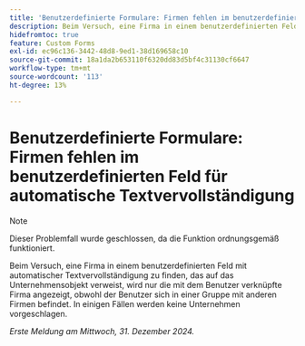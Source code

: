 ```yaml
---
title: 'Benutzerdefinierte Formulare: Firmen fehlen im benutzerdefinierten Feld für automatische Textvervollständigung'
description: Beim Versuch, eine Firma in einem benutzerdefinierten Feld mit automatischer Textvervollständigung zu finden, das auf das Unternehmensobjekt verweist, wird nur die mit dem Benutzer verknüpfte Firma angezeigt, obwohl der Benutzer sich in einer Gruppe mit anderen Firmen befindet. In einigen Fällen werden keine Unternehmen vorgeschlagen.
hidefromtoc: true
feature: Custom Forms
exl-id: ec96c136-3442-48d8-9ed1-38d169658c10
source-git-commit: 18a1da2b653110f6320dd83d5bf4c31130cf6647
workflow-type: tm+mt
source-wordcount: '113'
ht-degree: 13%

---
```


# Benutzerdefinierte Formulare: Firmen fehlen im benutzerdefinierten Feld für automatische Textvervollständigung

>[!NOTE]
>
>Dieser Problemfall wurde geschlossen, da die Funktion ordnungsgemäß funktioniert.

Beim Versuch, eine Firma in einem benutzerdefinierten Feld mit automatischer Textvervollständigung zu finden, das auf das Unternehmensobjekt verweist, wird nur die mit dem Benutzer verknüpfte Firma angezeigt, obwohl der Benutzer sich in einer Gruppe mit anderen Firmen befindet. In einigen Fällen werden keine Unternehmen vorgeschlagen.

_Erste Meldung am Mittwoch, 31. Dezember 2024._
